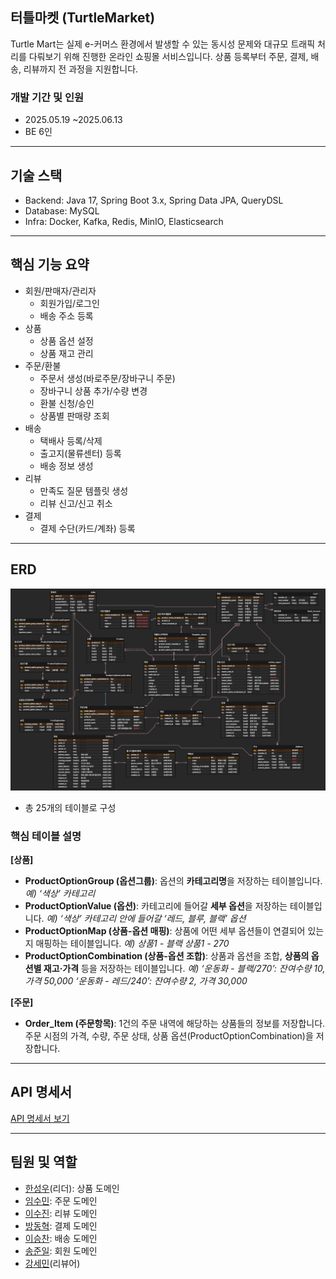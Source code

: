 ## 터틀마켓 (TurtleMarket)
Turtle Mart는 실제 e-커머스 환경에서 발생할 수 있는 동시성 문제와 대규모 트래픽 처리를 다뤄보기 위해 진행한 온라인 쇼핑몰 서비스입니다.
상품 등록부터 주문, 결제, 배송, 리뷰까지 전 과정을 지원합니다.

### 개발 기간 및 인원
- 2025.05.19 ~2025.06.13
- BE 6인

----
## 기술 스택
- Backend: Java 17, Spring Boot 3.x, Spring Data JPA, QueryDSL
- Database: MySQL
- Infra: Docker, Kafka, Redis, MinIO, Elasticsearch
---
## 핵심 기능 요약
- 회원/판매자/관리자
    - 회원가입/로그인
    - 배송 주소 등록
- 상품
    - 상품 옵션 설정
    - 상품 재고 관리
- 주문/환불
    - 주문서 생성(바로주문/장바구니 주문)
    - 장바구니 상품 추가/수량 변경
    - 환불 신청/승인
    - 상품별 판매량 조회
- 배송
    - 택배사 등록/삭제
    - 출고지(물류센터) 등록
    - 배송 정보 생성
- 리뷰
    - 만족도 질문 템플릿 생성
    - 리뷰 신고/신고 취소
- 결제
    - 결제 수단(카드/계좌) 등록
---
## ERD
![ERD_TURTLE.png](ERD_TURTLE.png)
- 총 25개의 테이블로 구성
### 핵심 테이블 설명
**[상품]**
- **ProductOptionGroup (옵션그룹)**: 옵션의 **카테고리명**을 저장하는 테이블입니다.
  *예) ‘색상’ 카테고리*
- **ProductOptionValue (옵션)**: 카테고리에 들어갈 **세부 옵션**을 저장하는 테이블입니다.
  *예) ‘색상’ 카테고리 안에 들어갈 ‘레드, 블루, 블랙’ 옵션*
- **ProductOptionMap (상품-옵션 매핑)**: 상품에 어떤 세부 옵션들이 연결되어 있는지 매핑하는 테이블입니다.
  *예)* *상품1 - 블랙
  상품1 - 270*
- **ProductOptionCombination (상품-옵션 조합)**: 상품과 옵션을 조합, **상품의 옵션별 재고·가격** 등을 저장하는 테이블입니다.
  *예) ‘운동화 - 블랙/270’: 잔여수량 10, 가격 50,000
  ‘운동화 - 레드/240’: 잔여수량 2, 가격 30,000*

**[주문]**
- **Order_Item (주문항목)**: 1건의 주문 내역에 해당하는 상품들의 정보를 저장합니다. 주문 시점의 가격, 수량, 주문 상태, 상품 옵션(ProductOptionCombination)을 저장합니다.

---
## API 명세서
[API 명세서 보기](https://docs.google.com/spreadsheets/d/1G0KLbiotahvpXxDXf4sUeHTZF8LhHiuqZHQouE-zzNk/edit?gid=2043215687#gid=2043215687)

---
## 팀원 및 역할
- [한성우](https://github.com/hajoo0322)(리더): 상품 도메인
- [임수민](https://github.com/sumin9926): 주문 도메인
- [이수진](https://github.com/jin18302): 리뷰 도메인
- [방동혁](https://github.com/HappyBeny): 결제 도메인
- [이승찬](https://github.com/tmdcksdl): 배송 도메인
- [송준일](https://github.com/thdwnsdlf61): 회원 도메인
- [강세민](https://github.com/KangSemin)(리뷰어)